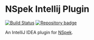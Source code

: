 # NSpek Intellij Plugin
[![Build Status](https://travis-ci.org/ghostbuster91/nspek-intellij-plugin.svg?branch=master)](https://travis-ci.org/ghostbuster91/nspek-intellij-plugin)
[![Repository badge](https://img.shields.io/badge/dynamic/xml.svg?label=Plugins%20Repository&url=https%3A%2F%2Fplugins.jetbrains.com%2Fplugins%2Flist%3FpluginId%3D10594&query=%2F%2Fcategory%2Fidea-plugin%5B1%5D%2Fversion&colorB=brightgreen)](https://plugins.jetbrains.com/plugin/10594-nspek-integration)

An IntelliJ IDEA plugin for [NSpek](https://github.com/elpassion/nspek).
